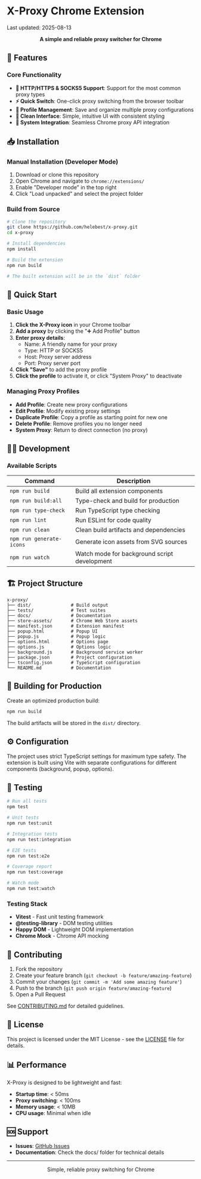 # X-Proxy Chrome Extension

Last updated: 2025-08-13

<p align="center">
  <strong>A simple and reliable proxy switcher for Chrome</strong>
</p>

## 🌟 Features

### Core Functionality
- **🔄 HTTP/HTTPS & SOCKS5 Support**: Support for the most common proxy types
- **⚡ Quick Switch**: One-click proxy switching from the browser toolbar  
- **📝 Profile Management**: Save and organize multiple proxy configurations
- **🎨 Clean Interface**: Simple, intuitive UI with consistent styling
- **🔧 System Integration**: Seamless Chrome proxy API integration

## 📥 Installation

### Manual Installation (Developer Mode)
1. Download or clone this repository
2. Open Chrome and navigate to `chrome://extensions/`
3. Enable "Developer mode" in the top right
4. Click "Load unpacked" and select the project folder

### Build from Source
```bash
# Clone the repository
git clone https://github.com/helebest/x-proxy.git
cd x-proxy

# Install dependencies
npm install

# Build the extension
npm run build

# The built extension will be in the `dist` folder
```

## 🚀 Quick Start

### Basic Usage
1. **Click the X-Proxy icon** in your Chrome toolbar
2. **Add a proxy** by clicking the "➕ Add Profile" button
3. **Enter proxy details**:
   - Name: A friendly name for your proxy
   - Type: HTTP or SOCKS5
   - Host: Proxy server address
   - Port: Proxy server port
4. **Click "Save"** to add the proxy profile
5. **Click the profile** to activate it, or click "System Proxy" to deactivate

### Managing Proxy Profiles
- **Add Profile**: Create new proxy configurations
- **Edit Profile**: Modify existing proxy settings
- **Duplicate Profile**: Copy a profile as starting point for new one
- **Delete Profile**: Remove profiles you no longer need
- **System Proxy**: Return to direct connection (no proxy)

## 🏃‍♂️ Development

### Available Scripts

| Command | Description |
|---------|-------------|
| `npm run build` | Build all extension components |
| `npm run build:all` | Type-check and build for production |
| `npm run type-check` | Run TypeScript type checking |
| `npm run lint` | Run ESLint for code quality |
| `npm run clean` | Clean build artifacts and dependencies |
| `npm run generate-icons` | Generate icon assets from SVG sources |
| `npm run watch` | Watch mode for background script development |

## 🏗️ Project Structure

```
x-proxy/
├── dist/               # Build output
├── tests/              # Test suites
├── docs/               # Documentation
├── store-assets/       # Chrome Web Store assets
├── manifest.json       # Extension manifest
├── popup.html          # Popup UI
├── popup.js            # Popup logic
├── options.html        # Options page
├── options.js          # Options logic
├── background.js       # Background service worker
├── package.json        # Project configuration
├── tsconfig.json       # TypeScript configuration
└── README.md           # Documentation
```

## 🔨 Building for Production

Create an optimized production build:

```bash
npm run build
```

The build artifacts will be stored in the `dist/` directory.

## ⚙️ Configuration

The project uses strict TypeScript settings for maximum type safety. The extension is built using Vite with separate configurations for different components (background, popup, options).

## 🧪 Testing

```bash
# Run all tests
npm test

# Unit tests
npm run test:unit

# Integration tests
npm run test:integration

# E2E tests
npm run test:e2e

# Coverage report
npm run test:coverage

# Watch mode
npm run test:watch
```

### Testing Stack
- **Vitest** - Fast unit testing framework
- **@testing-library** - DOM testing utilities  
- **Happy DOM** - Lightweight DOM implementation
- **Chrome Mock** - Chrome API mocking

## 🤝 Contributing

1. Fork the repository
2. Create your feature branch (`git checkout -b feature/amazing-feature`)
3. Commit your changes (`git commit -m 'Add some amazing feature'`)
4. Push to the branch (`git push origin feature/amazing-feature`)
5. Open a Pull Request

See [CONTRIBUTING.md](CONTRIBUTING.md) for detailed guidelines.

## 📄 License

This project is licensed under the MIT License - see the [LICENSE](LICENSE) file for details.

## 📊 Performance

X-Proxy is designed to be lightweight and fast:
- **Startup time**: < 50ms
- **Proxy switching**: < 100ms
- **Memory usage**: < 10MB
- **CPU usage**: Minimal when idle

## 🆘 Support

- **Issues**: [GitHub Issues](https://github.com/helebest/x-proxy/issues)
- **Documentation**: Check the docs/ folder for technical details

---

<p align="center">Simple, reliable proxy switching for Chrome</p>
